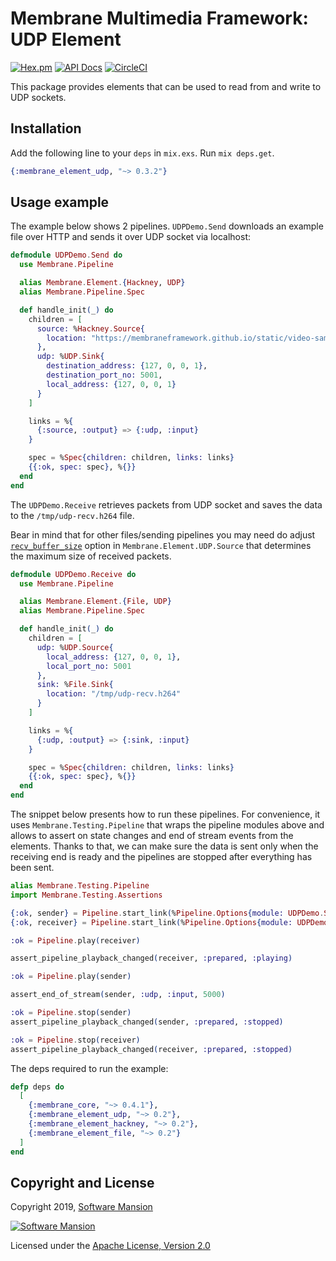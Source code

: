 # Membrane Multimedia Framework: UDP Element

[![Hex.pm](https://img.shields.io/hexpm/v/membrane_element_udp.svg)](https://hex.pm/packages/membrane_element_udp)
[![API Docs](https://img.shields.io/badge/api-docs-yellow.svg?style=flat)](https://hexdocs.pm/membrane_element_udp/)
[![CircleCI](https://circleci.com/gh/membraneframework/membrane-element-udp.svg?style=svg)](https://circleci.com/gh/membraneframework/membrane-element-udp)

This package provides elements that can be used to read from and write to UDP sockets.

## Installation

Add the following line to your `deps` in `mix.exs`. Run `mix deps.get`.

```elixir
{:membrane_element_udp, "~> 0.3.2"}
```

## Usage example

The example below shows 2 pipelines. `UDPDemo.Send` downloads an example file over HTTP and
sends it over UDP socket via localhost:

```elixir
defmodule UDPDemo.Send do
  use Membrane.Pipeline

  alias Membrane.Element.{Hackney, UDP}
  alias Membrane.Pipeline.Spec

  def handle_init(_) do
    children = [
      source: %Hackney.Source{
        location: "https://membraneframework.github.io/static/video-samples/test-video.h264"
      },
      udp: %UDP.Sink{
        destination_address: {127, 0, 0, 1},
        destination_port_no: 5001,
        local_address: {127, 0, 0, 1}
      }
    ]

    links = %{
      {:source, :output} => {:udp, :input}
    }

    spec = %Spec{children: children, links: links}
    {{:ok, spec: spec}, %{}}
  end
end
```

The `UDPDemo.Receive` retrieves packets from UDP socket and
saves the data to the `/tmp/udp-recv.h264` file.

Bear in mind that for other files/sending pipelines you may need do adjust
[`recv_buffer_size`](https://hexdocs.pm/membrane_element_udp/Membrane.Element.UDP.Source.html#module-element-options)
option in `Membrane.Element.UDP.Source` that determines the maximum size of received packets.

```elixir
defmodule UDPDemo.Receive do
  use Membrane.Pipeline

  alias Membrane.Element.{File, UDP}
  alias Membrane.Pipeline.Spec

  def handle_init(_) do
    children = [
      udp: %UDP.Source{
        local_address: {127, 0, 0, 1},
        local_port_no: 5001
      },
      sink: %File.Sink{
        location: "/tmp/udp-recv.h264"
      }
    ]

    links = %{
      {:udp, :output} => {:sink, :input}
    }

    spec = %Spec{children: children, links: links}
    {{:ok, spec: spec}, %{}}
  end
end
```

The snippet below presents how to run these pipelines. For convenience, it uses `Membrane.Testing.Pipeline`
that wraps the pipeline modules above and allows to assert on state changes and end of stream events from the elements.
Thanks to that, we can make sure the data is sent only when the receiving end is ready and the pipelines are stopped
after everything has been sent.

```elixir
alias Membrane.Testing.Pipeline
import Membrane.Testing.Assertions

{:ok, sender} = Pipeline.start_link(%Pipeline.Options{module: UDPDemo.Send})
{:ok, receiver} = Pipeline.start_link(%Pipeline.Options{module: UDPDemo.Receive})

:ok = Pipeline.play(receiver)

assert_pipeline_playback_changed(receiver, :prepared, :playing)

:ok = Pipeline.play(sender)

assert_end_of_stream(sender, :udp, :input, 5000)

:ok = Pipeline.stop(sender)
assert_pipeline_playback_changed(sender, :prepared, :stopped)

:ok = Pipeline.stop(receiver)
assert_pipeline_playback_changed(receiver, :prepared, :stopped)
```

The deps required to run the example:

```elixir
defp deps do
  [
    {:membrane_core, "~> 0.4.1"},
    {:membrane_element_udp, "~> 0.2"},
    {:membrane_element_hackney, "~> 0.2"},
    {:membrane_element_file, "~> 0.2"}
  ]
end
```

## Copyright and License

Copyright 2019, [Software Mansion](https://swmansion.com/?utm_source=git&utm_medium=readme&utm_campaign=membrane-element-udp)

[![Software Mansion](https://membraneframework.github.io/static/logo/swm_logo_readme.png)](https://swmansion.com/?utm_source=git&utm_medium=readme&utm_campaign=membrane-element-udp)

Licensed under the [Apache License, Version 2.0](LICENSE)
